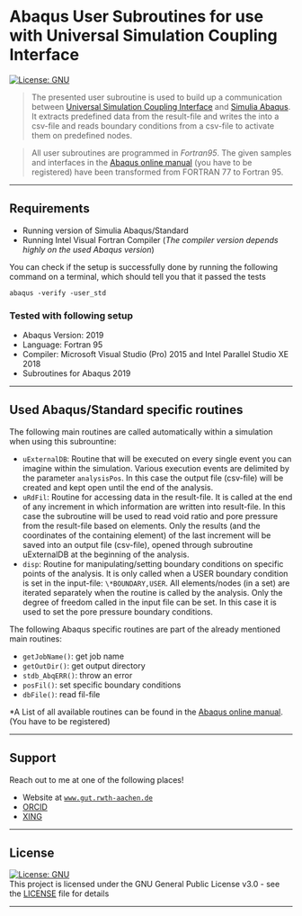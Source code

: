 # Abaqus User Subroutines for use with Universal Simulation Coupling Interface
[![License: GNU](https://img.shields.io/github/license/froido/abaqus_subroutines_usci?style=flat-square)](LICENSE)

>The presented user subroutine is used to build up a communication between [Universal Simulation Coupling Interface](https://github.com/froido/universal_simulation_coupling_interface) and [Simulia Abaqus](https://www.3ds.com/products-services/simulia/products/abaqus/). It extracts predefined data from the result-file and writes the into a csv-file and reads boundary conditions from a csv-file to activate them on predefined nodes.

>All user subroutines are programmed in _Fortran95_. The given samples and interfaces in the <a href="https://help.3ds.com/2021/english/DSSIMULIA_Established/SIMACAESUBRefMap/simasub-c-gen-idxusubroutinelist.htm" target="_blank">Abaqus online manual</a> (you have to be registered) have been transformed from FORTRAN 77 to Fortran 95.

---

## Requirements
- Running version of Simulia Abaqus/Standard
- Running Intel Visual Fortran Compiler (*The compiler version depends highly on the used Abaqus version*)

You can check if the setup is successfully done by running the following command on a terminal, which should tell you that it passed the tests
```batch
abaqus -verify -user_std
```

### Tested with following setup
- Abaqus Version: 2019
- Language: Fortran 95
- Compiler: Microsoft Visual Studio (Pro) 2015 and Intel Parallel Studio XE 2018
- Subroutines for Abaqus 2019

---

## Used Abaqus/Standard specific routines
The following main routines are called automatically within a simulation when using this subrountine:
- `uExternalDB`: Routine that will be executed on every single event you can imagine within the simulation. Various execution events are delimited by the parameter `analysisPos`. In this case the output file (csv-file) will be created and kept open until the end of the analysis.
- `uRdFil`:  Routine for accessing data in the result-file. It is called at the end of any increment in which information are written into result-file. In this case the subroutine will be used to read void ratio and pore pressure from the result-file based on elements. Only the results (and the coordinates of the containing element) of the last increment will be saved into an output file (csv-file), opened through subroutine uExternalDB at the beginning of the analysis.
- `disp`: Routine for manipulating/setting boundary conditions on specific points of the analysis. It is only called when a USER boundary condition is set in the input-file: `\*BOUNDARY,USER`. All elements/nodes (in a set) are iterated separately when the routine is called by the analysis. Only the degree of freedom called in the input file can be set. In this case it is used to set the pore pressure boundary conditions.

The following Abaqus specific routines are part of the already mentioned main routines:
- `getJobName()`: get job name
- `getOutDir()`: get output directory
- `stdb_AbqERR()`: throw an error
- `posFil()`: set specific boundary conditions
- `dbFile()`: read fil-file

*A List of all available routines can be found in the <a href="https://help.3ds.com/2021/english/DSSIMULIA_Established/SIMACAESUBRefMap/simasub-c-gen-idxusubroutinelist.htm" target="_blank">Abaqus online manual</a>. (You have to be registered)

---

## Support

Reach out to me at one of the following places!

- Website at <a href="https://www.gut.rwth-aachen.de/cms/Geotechnik/Das-Institut/Team/~liwvr/Sven-Biebricher/?lidx=1" target="_blank">`www.gut.rwth-aachen.de`</a>
- <a href="https://orcid.org/0000-0001-9018-3485" target="_blank">ORCID</a>
- <a href="https://www.xing.com/profile/SvenF_Biebricher" target="_blank">XING</a>

---

## License

[![License: GNU](https://img.shields.io/github/license/froido/abaqus_subroutines_usci?style=flat-square)](LICENSE)  
This project is licensed under the GNU General Public License v3.0 - see the [LICENSE](LICENSE) file for details

---
